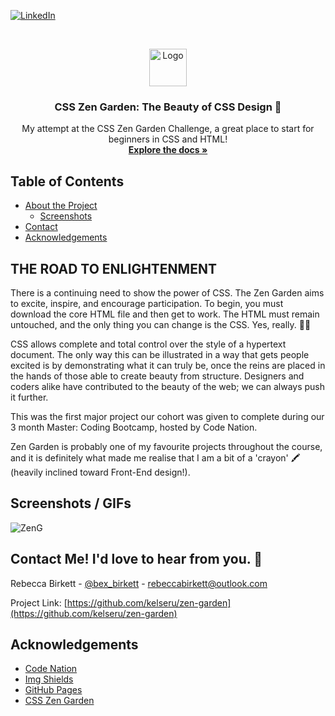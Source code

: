 [![LinkedIn][linkedin-shield]][linkedin-url]

<!-- PROJECT LOGO -->
<br />
<p align="center">
  <a href="https://github.com/kelseru/zen-garden">
    <img src="https://img.icons8.com/cute-clipart/96/000000/origami.png" alt="Logo" width="60" height="60">
  </a>
  <h3 align="center">CSS Zen Garden: The Beauty of CSS Design 🎋</h3>
  <p align="center">
    My attempt at the CSS Zen Garden Challenge, a great place to start for beginners in CSS and HTML!
    <br />
    <a href="https://github.com/kelseru/zen-garden"><strong>Explore the docs »</strong></a>
    <br />
  </p>
</p>



<!-- TABLE OF CONTENTS -->
## Table of Contents

* [About the Project](#about-the-project)
  * [Screenshots](#screenshots)
* [Contact](#contact)
* [Acknowledgements](#acknowledgements)




<!-- ABOUT THE PROJECT -->
## THE ROAD TO ENLIGHTENMENT

There is a continuing need to show the power of CSS. The Zen Garden aims to excite, inspire, and encourage participation. To begin, you must download the core HTML file and then get to work. The HTML must remain untouched, and the only thing you can change is the CSS. Yes, really. 🙌🏻

CSS allows complete and total control over the style of a hypertext document. The only way this can be illustrated in a way that gets people excited is by demonstrating what it can truly be, once the reins are placed in the hands of those able to create beauty from structure. Designers and coders alike have contributed to the beauty of the web; we can always push it further.

This was the first major project our cohort was given to complete during our 3 month Master: Coding Bootcamp, hosted by Code Nation.

Zen Garden is probably one of my favourite projects throughout the course, and it is definitely what made me realise that I am a bit of a 'crayon' 🖍 (heavily inclined toward Front-End design!).

<!-- SCREENSHOTS -->
## Screenshots / GIFs

![ZenG](https://user-images.githubusercontent.com/64029300/89180337-819ce380-d589-11ea-9f29-9878af3a3988.gif)

<!-- CONTACT -->
## Contact Me! I'd love to hear from you. 💌

Rebecca Birkett - [@bex_birkett](https://twitter.com/your_username) - rebeccabirkett@outlook.com

Project Link: [https://github.com/kelseru/zen-garden](https://github.com/kelseru/zen-garden)



<!-- ACKNOWLEDGEMENTS -->
## Acknowledgements
* [Code Nation](https://wearecodenation.com)
* [Img Shields](https://shields.io)
* [GitHub Pages](https://pages.github.com)
* [CSS Zen Garden](http://www.csszengarden.com)


<!-- MARKDOWN LINKS & IMAGES -->
<!-- https://www.markdownguide.org/basic-syntax/#reference-style-links -->
[linkedin-shield]: https://img.shields.io/badge/-LinkedIn-black.svg?style=flat-square&logo=linkedin&colorB=555
[linkedin-url]: https://linkedin.com/in/bex-birkett
